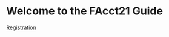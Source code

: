 # Welcome to the FAcct21 Guide


[Registration](https://facctconference.org/2021/registration.html)



<!-- [Conference Site]() -->
